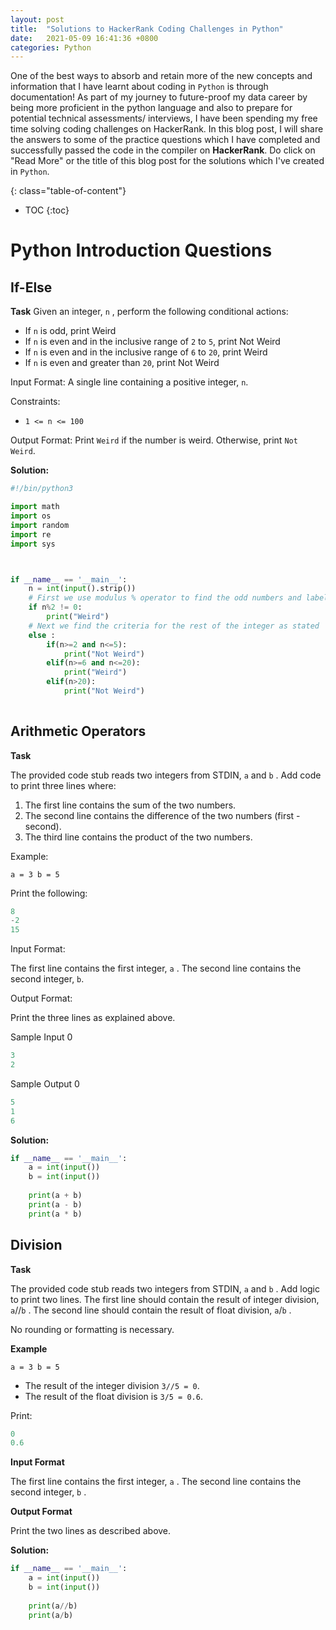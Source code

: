 ```yaml
---
layout: post
title:  "Solutions to HackerRank Coding Challenges in Python"
date:   2021-05-09 16:41:36 +0800
categories: Python
---
```


One of the best ways to absorb and retain more of the new concepts and information that I have learnt about coding in `Python` is through documentation! As part of my journey to future-proof my data career by being more proficient in the python language and also to prepare for potential technical assessments/ interviews, I have been spending my free time solving coding challenges on HackerRank. 
In this blog post, I will share the answers to some of the practice questions which I have completed and successfully passed the code in the compiler on **HackerRank**. Do click on "Read More" or the title of this blog post for the solutions which I've created in `Python`.

{: class="table-of-content"}
* TOC
{:toc}

# Python Introduction Questions

## If-Else

**Task**
Given an integer, `n` , perform the following conditional actions:

- If `n` is odd, print Weird
- If `n` is even and in the inclusive range of `2` to `5`, print Not Weird
- If `n` is even and in the inclusive range of `6` to `20`, print Weird
- If `n` is even and greater than `20`, print Not Weird

Input Format:
A single line containing a positive integer, `n`.

Constraints:
- `1 <= n <= 100 `

Output Format:
Print `Weird` if the number is weird. Otherwise, print `Not Weird`.


**Solution:**
```python
#!/bin/python3

import math
import os
import random
import re
import sys



if __name__ == '__main__':
    n = int(input().strip())
    # First we use modulus % operator to find the odd numbers and label them as 'Weird'. Odd numbers will return a remainder that is not zero.
    if n%2 != 0:
        print("Weird")
    # Next we find the criteria for the rest of the integer as stated
    else :
        if(n>=2 and n<=5):
            print("Not Weird")
        elif(n>=6 and n<=20):
            print("Weird")
        elif(n>20):
            print("Not Weird")
    
```

## Arithmetic Operators

**Task**

The provided code stub reads two integers from STDIN, `a` and `b` . Add code to print three lines where:

1. The first line contains the sum of the two numbers.
2. The second line contains the difference of the two numbers (first - second).
3. The third line contains the product of the two numbers.

Example:

`a = 3
b = 5`

Print the following:
```java
8
-2
15
```
Input Format:

The first line contains the first integer, `a` .
The second line contains the second integer, `b`.


Output Format:

Print the three lines as explained above.

Sample Input 0
```java
3
2
```
Sample Output 0
```java
5
1
6
```

**Solution:**
```python
if __name__ == '__main__':
    a = int(input())
    b = int(input())
    
    print(a + b)
    print(a - b)
    print(a * b)
```

## Division

**Task**

The provided code stub reads two integers from STDIN, `a` and `b` . Add logic to print two lines. The first line should contain the result of integer division, `a`//`b` . The second line should contain the result of float division,  `a`/`b` .

No rounding or formatting is necessary.

**Example**

`a = 3
b = 5 `

- The result of the integer division `3//5 = 0`.
- The result of the float division is `3/5 = 0.6`.

Print:
```java
0
0.6
```

**Input Format**

The first line contains the first integer, `a` .
The second line contains the second integer, `b` .

**Output Format**

Print the two lines as described above.

**Solution:**
```python
if __name__ == '__main__':
    a = int(input())
    b = int(input())
    
    print(a//b)
    print(a/b)
```

